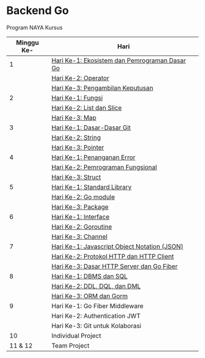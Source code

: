 # Backend Go
Program NAYA Kursus

Minggu Ke- | Hari
-|-
1 | [Hari Ke-1: Ekosistem dan Pemrograman Dasar Go](./01.md#hari-ke-1-ekosistem-dan-pemrograman-dasar-go)
| | [Hari Ke-2: Operator](./01.md#hari-ke-2-operator)
| | [Hari Ke-3: Pengambilan Keputusan](./01.md#hari-ke-3-pengambilan-keputusan)
2 | [Hari Ke-1: Fungsi](./02.md#hari-ke-1-fungsi)
| | [Hari Ke-2: List dan Slice](./02.md#hari-ke-2-list-dan-slice)
| | [Hari Ke-3: Map](./02.md#hari-ke-3-map)
3 | [Hari Ke-1: Dasar-Dasar Git](./03.md#hari-ke-1-dasar-dasar-git)
| | [Hari Ke-2: String](./03.md#hari-ke-2-string)
| | [Hari Ke-3: Pointer](./03.md#hari-ke-3-pointer)
4 | [Hari Ke-1: Penanganan Error](./04.md#hari-ke-1-penanganan-error)
| | [Hari Ke-2: Pemrograman Fungsional](./04.md#hari-ke-2-pemrograman-fungsional)
| | [Hari Ke-3: Struct](./04.md#hari-ke-3-struct)
5 | [Hari Ke-1: Standard Library](./05.md#hari-ke-1-standard-library)
| | [Hari Ke-2: Go module](./05.md#hari-ke-2-go-module)
| | [Hari Ke-3: Package](./05.md#hari-ke-3-package)
6 | [Hari Ke-1: Interface](./06.md#hari-ke-1-interface)
| | [Hari Ke-2: Goroutine](./06.md#hari-ke-2-goroutine)
| | [Hari Ke-3: Channel](./06.md#hari-ke-3-channel)
7 | [Hari Ke-1: Javascript Object Notation (JSON)](./07.md#hari-ke-3-javascript-object-notation-json)
| | [Hari Ke-2: Protokol HTTP dan HTTP Client](./07.md#hari-ke-1-protokol-http-dan-http-client)
| | [Hari Ke-3: Dasar HTTP Server dan Go Fiber](./07.md#hari-ke-2-http-server)
8 | [Hari Ke-1: DBMS dan SQL](./08.md#hari-ke-1-dbms-dan-sql)
| | [Hari Ke-2: DDL, DQL, dan DML](./08.md#hari-ke-2-ddl-dql-dan-dml)
| | [Hari Ke-3: ORM dan Gorm](./08.md#hari-ke-3-orm-dan-gorm)
9 | Hari Ke-1: Go Fiber Middleware
| | Hari Ke-2: Authentication JWT
| | Hari Ke-3: Git untuk Kolaborasi
10 | Individual Project
11 & 12 | Team Project
